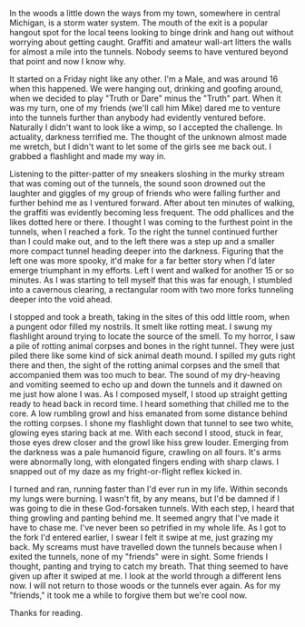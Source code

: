 In the woods a little down the ways from my town, somewhere in central Michigan, is a storm water system. The mouth of the exit is a popular hangout spot for the local teens looking to binge drink and hang out without worrying about getting caught. Graffiti and amateur wall-art litters the walls for almost a mile into the tunnels. Nobody seems to have ventured beyond that point and now I know why.

It started on a Friday night like any other. I'm a Male, and was around 16 when this happened. We were hanging out, drinking and goofing around, when we decided to play "Truth or Dare" minus the "Truth" part.  When it was my turn, one of my friends (we'll call him Mike) dared me to venture into the tunnels further than anybody had evidently ventured before. Naturally I didn't want to look like a wimp, so I accepted the challenge. In actuality, darkness terrified me. The thought of the unknown almost made me wretch, but I didn't want to let some of the girls see me back out. I grabbed a flashlight and made my way in.

Listening to the pitter-patter of my sneakers sloshing in the murky stream that was coming out of the tunnels, the sound soon drowned out the laughter and giggles of my group of friends who were falling further and further behind me as I ventured forward. After about ten minutes of walking, the graffiti was evidently becoming less frequent. The odd phallices and the likes dotted here or there. I thought I was coming to the furthest point in the tunnels, when I reached a fork. To the right the tunnel continued further than I could make out, and to the left there was a step up and a smaller more compact tunnel heading deeper into the darkness. Figuring that the left one was more spooky, it'd make for a far better story when I'd later emerge triumphant in my efforts. Left I went and walked for another 15 or so minutes. As I was starting to tell myself that this was far enough, I stumbled into a cavernous clearing, a rectangular room with two more forks tunneling deeper into the void ahead.

I stopped and took a breath, taking in the sites of this odd little room, when a pungent odor filled my nostrils. It smelt like rotting meat. I swung my flashlight around trying to locate the source of the smell. To my horror, I saw a pile of rotting animal corpses and bones in the right tunnel. They were just piled there like some kind of sick animal death mound. I spilled my guts right there and then, the sight of the rotting animal corpses and the smell that accompanied them was too much to bear. The sound of my dry-heaving and vomiting seemed to echo up and down the tunnels and it dawned on me just how alone I was. As I composed myself, I stood up straight getting ready to head back in record time. I heard something that chilled me to the core. A low rumbling growl and hiss emanated from some distance behind the rotting corpses. I shone my flashlight down that tunnel to see two white, glowing eyes staring back at me. With each second I stood, stuck in fear, those eyes drew closer and the growl like hiss grew louder. Emerging from the darkness was a pale humanoid figure, crawling on all fours. It's arms were abnormally long, with elongated fingers ending with sharp claws. I snapped out of my daze as my fright-or-flight reflex kicked in.

I turned and ran, running faster than I'd ever run in my life. Within seconds my lungs were burning. I wasn't fit, by any means, but I'd be damned if I was going to die in these God-forsaken tunnels. With each step, I heard that thing growling and panting behind me. It seemed angry that I've made it have to chase me. I've never been so petrified in my whole life. As I got to the fork I'd entered earlier, I swear I felt it swipe at me, just grazing my back. My screams must have travelled down the tunnels because when I exited the tunnels, none of my "friends" were in sight. Some friends I thought, panting and trying to catch my breath. That thing seemed to have given up after it swiped at me. I look at the world through a different lens now. I will not return to those woods or the tunnels ever again. As for my "friends," it took me a while to forgive them but we're cool now.

Thanks for reading.